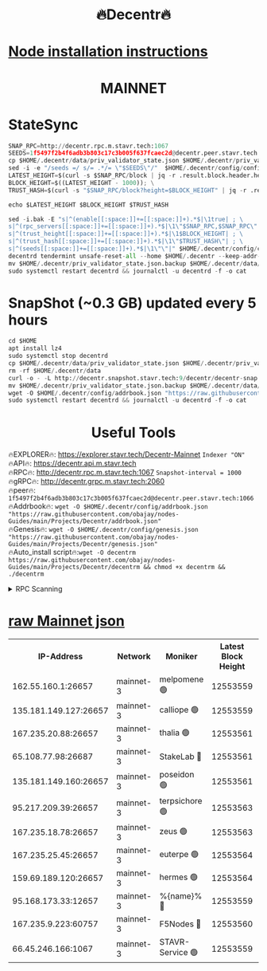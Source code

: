 <h1 align="center"> 🔥Decentr🔥</h1>

[Node installation instructions](https://github.com/obajay/nodes-Guides/tree/main/Projects/Decentr)
=
<h1 align="center"> MAINNET</h1>

# StateSync
```python
SNAP_RPC=http://decentr.rpc.m.stavr.tech:1067
SEEDS=1f5497f2b4f6adb3b803c17c3b005f637fcaec2d@decentr.peer.stavr.tech:1066
cp $HOME/.decentr/data/priv_validator_state.json $HOME/.decentr/priv_validator_state.json.backup
sed -i -e "/seeds =/ s/= .*/= \"$SEEDS\"/"  $HOME/.decentr/config/config.toml
LATEST_HEIGHT=$(curl -s $SNAP_RPC/block | jq -r .result.block.header.height); \
BLOCK_HEIGHT=$((LATEST_HEIGHT - 1000)); \
TRUST_HASH=$(curl -s "$SNAP_RPC/block?height=$BLOCK_HEIGHT" | jq -r .result.block_id.hash)

echo $LATEST_HEIGHT $BLOCK_HEIGHT $TRUST_HASH

sed -i.bak -E "s|^(enable[[:space:]]+=[[:space:]]+).*$|\1true| ; \
s|^(rpc_servers[[:space:]]+=[[:space:]]+).*$|\1\"$SNAP_RPC,$SNAP_RPC\"| ; \
s|^(trust_height[[:space:]]+=[[:space:]]+).*$|\1$BLOCK_HEIGHT| ; \
s|^(trust_hash[[:space:]]+=[[:space:]]+).*$|\1\"$TRUST_HASH\"| ; \
s|^(seeds[[:space:]]+=[[:space:]]+).*$|\1\"\"|" $HOME/.decentr/config/config.toml
decentrd tendermint unsafe-reset-all --home $HOME/.decentr --keep-addr-book
mv $HOME/.decentr/priv_validator_state.json.backup $HOME/.decentr/data/priv_validator_state.json
sudo systemctl restart decentrd && journalctl -u decentrd -f -o cat
```
# SnapShot (~0.3 GB) updated every 5 hours
```python
cd $HOME
apt install lz4
sudo systemctl stop decentrd
cp $HOME/.decentr/data/priv_validator_state.json $HOME/.decentr/priv_validator_state.json.backup
rm -rf $HOME/.decentr/data
curl -o - -L http://decentr.snapshot.stavr.tech:9/decentr/decentr-snap.tar.lz4 | lz4 -c -d - | tar -x -C $HOME/.decentr --strip-components 2
mv $HOME/.decentr/priv_validator_state.json.backup $HOME/.decentr/data/priv_validator_state.json
wget -O $HOME/.decentr/config/addrbook.json "https://raw.githubusercontent.com/obajay/nodes-Guides/main/Projects/Decentr/addrbook.json"
sudo systemctl restart decentrd && journalctl -u decentrd -f -o cat
```

 <h1 align="center"> Useful Tools</h1>

🔥EXPLORER🔥:     https://explorer.stavr.tech/Decentr-Mainnet        `Indexer "ON"` \
🔥API🔥:          https://decentr.api.m.stavr.tech \
🔥RPC🔥:          http://decentr.rpc.m.stavr.tech:1067              `Snapshot-interval = 1000` \
🔥gRPC🔥:         http://decentr.grpc.m.stavr.tech:2060 \
🔥peer🔥:         `1f5497f2b4f6adb3b803c17c3b005f637fcaec2d@decentr.peer.stavr.tech:1066` \
🔥Addrbook🔥:  `wget -O $HOME/.decentr/config/addrbook.json "https://raw.githubusercontent.com/obajay/nodes-Guides/main/Projects/Decentr/addrbook.json"` \
🔥Genesis🔥:  `wget -O $HOME/.decentr/config/genesis.json "https://raw.githubusercontent.com/obajay/nodes-Guides/main/Projects/Decentr/genesis.json"` \
🔥Auto_install script🔥:`wget -O decentrm https://raw.githubusercontent.com/obajay/nodes-Guides/main/Projects/Decentr/decentrm && chmod +x decentrm && ./decentrm`

<details>
<summary>RPC Scanning</summary>

<h2 align="center"> We scan nodes in real time every 4 hours. And we provide the final result of RPC endpoints.
We cannot influence the operation of these nodes in any way. </h2>


```python
If Voting Power is higher than 0 --> then the Node is a validator of the network and may be subject to attack and be a potential threat to the chain.
```
```python
We marked such validators with a red symbol
```

</details>

[raw Mainnet json](https://rpc-check.decentrm.stavr.tech/decentrm/rpc-decentrm-result.json)
=



<table><tr><th>IP-Address</th><th>Network</th><th>Moniker</th><th>Latest Block Height</th><th>Earliest Block Height</th><th>Catching Up</th><th>Tx Index</th><th>Voting Power</th><th>Scan Time</th></tr><tr><td>162.55.160.1:26657</td><td>mainnet-3</td><td>melpomene 🟢</td><td>12553559</td><td>1688950</td><td>False</td><td>on</td><td>0</td><td>2024-01-23T05:06:33.389978883UTC</td></tr><tr><td>135.181.149.127:26657</td><td>mainnet-3</td><td>calliope 🟢</td><td>12553559</td><td>1688950</td><td>False</td><td>on</td><td>0</td><td>2024-01-23T05:06:35.797677019UTC</td></tr><tr><td>167.235.20.88:26657</td><td>mainnet-3</td><td>thalia 🟢</td><td>12553561</td><td>1688950</td><td>False</td><td>on</td><td>0</td><td>2024-01-23T05:06:43.884349361UTC</td></tr><tr><td>65.108.77.98:26687</td><td>mainnet-3</td><td>StakeLab 🔴</td><td>12553561</td><td>1688950</td><td>False</td><td>on</td><td>5403463</td><td>2024-01-23T05:06:44.272492252UTC</td></tr><tr><td>135.181.149.160:26657</td><td>mainnet-3</td><td>poseidon 🟢</td><td>12553561</td><td>1688950</td><td>False</td><td>on</td><td>0</td><td>2024-01-23T05:06:48.964535202UTC</td></tr><tr><td>95.217.209.39:26657</td><td>mainnet-3</td><td>terpsichore 🟢</td><td>12553563</td><td>1688950</td><td>False</td><td>on</td><td>0</td><td>2024-01-23T05:06:55.596574790UTC</td></tr><tr><td>167.235.18.78:26657</td><td>mainnet-3</td><td>zeus 🟢</td><td>12553563</td><td>1688950</td><td>False</td><td>on</td><td>0</td><td>2024-01-23T05:07:00.019051455UTC</td></tr><tr><td>167.235.25.45:26657</td><td>mainnet-3</td><td>euterpe 🟢</td><td>12553564</td><td>1688950</td><td>False</td><td>on</td><td>0</td><td>2024-01-23T05:07:02.298144989UTC</td></tr><tr><td>159.69.189.120:26657</td><td>mainnet-3</td><td>hermes 🟢</td><td>12553564</td><td>1688950</td><td>False</td><td>on</td><td>0</td><td>2024-01-23T05:07:04.614279296UTC</td></tr><tr><td>95.168.173.33:12657</td><td>mainnet-3</td><td>%{name}% 🔴</td><td>12553559</td><td>8964001</td><td>False</td><td>on</td><td>4176543</td><td>2024-01-23T05:06:37.219129652UTC</td></tr><tr><td>167.235.9.223:60757</td><td>mainnet-3</td><td>F5Nodes 🔴</td><td>12553560</td><td>12380001</td><td>False</td><td>off</td><td>544</td><td>2024-01-23T05:06:39.540674366UTC</td></tr><tr><td>66.45.246.166:1067</td><td>mainnet-3</td><td>STAVR-Service 🟢</td><td>12553559</td><td>12552001</td><td>False</td><td>on</td><td>0</td><td>2024-01-23T05:06:36.492504928UTC</td></tr></table>